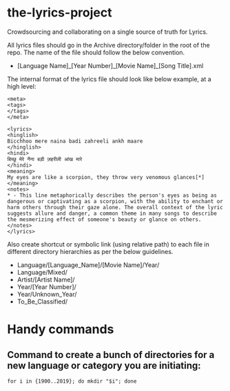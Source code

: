 # the-lyrics-project
Crowdsourcing and collaborating on a single source of truth for Lyrics.

All lyrics files should go in the Archive directory/folder in the root of the repo. The name of the file should follow the below convention.
* [Language Name]\_[Year Number]\_[Movie Name]\_[Song Title].xml

The internal format of the lyrics file should look like below example, at a high level:
```
<meta>
<tags>
</tags>
</meta>

<lyrics>
<hinglish>
Bicchhoo mere naina badi zahreeli ankh maare
</hinglish>
<hindi>
बिच्छू मेरे नैना बड़ी ज़हरीली आंख मारे
</hindi>
<meaning>
My eyes are like a scorpion, they throw very venomous glances[*]
</meaning>
<notes>
* - This line metaphorically describes the person's eyes as being as dangerous or captivating as a scorpion, with the ability to enchant or harm others through their gaze alone. The overall context of the lyric suggests allure and danger, a common theme in many songs to describe the mesmerizing effect of someone's beauty or glance on others.
</notes>
</lyrics>
```

Also create shortcut or symbolic link (using relative path) to each file in different directory hierarchies as per the below guidelines.
* Language/[Language_Name]/[Movie Name]/Year/
* Language/Mixed/
* Artist/[Artist Name]/
* Year/[Year Number]/
* Year/Unknown_Year/
* To_Be_Classified/


# Handy commands

## Command to create a bunch of directories for a new language or category you are initiating:
```
for i in {1900..2019}; do mkdir "$i"; done
```
